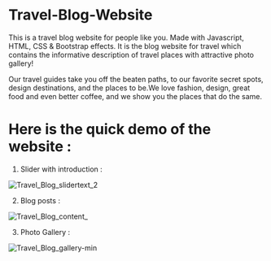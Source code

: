 # Travel-Blog-Website
This is a travel blog website for people like you. Made with Javascript, HTML, CSS &amp; Bootstrap effects. It is the blog website for travel which contains the informative description of travel places with attractive photo gallery!

Our travel guides take you off the beaten paths, to our favorite secret spots, design destinations, and the places to be.We love fashion, design, great food and even better coffee, and we show you the places that do the same.

# Here is the quick demo of the website :
1) Slider with introduction :

![Travel_Blog_slidertext_2](https://user-images.githubusercontent.com/66235628/83714967-eb604600-a649-11ea-8dcb-e05d59103451.gif)

2) Blog posts :

![Travel_Blog_content_](https://user-images.githubusercontent.com/66235628/83714290-f5814500-a647-11ea-8cc4-56960c007d28.gif)

3) Photo Gallery :

![Travel_Blog_gallery-min](https://user-images.githubusercontent.com/66235628/83715512-27e07180-a64b-11ea-8c5d-d6eba5932e90.gif)





